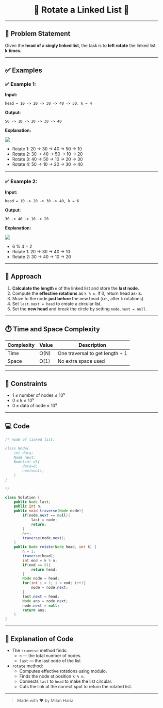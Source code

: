<h1 align="center">🔄 Rotate a Linked List 🔄</h1>

---

## 📝 Problem Statement

Given the **head of a singly linked list**, the task is to **left rotate** the linked list **k times**.

---

## ✅ Examples

### ✅ Example 1:

**Input:**  
```
head = 10 -> 20 -> 30 -> 40 -> 50, k = 4
```

**Output:**  
```
50 -> 10 -> 20 -> 30 -> 40
```

**Explanation:**  

<img src="https://media.geeksforgeeks.org/img-practice/prod/addEditProblem/885669/Web/Other/blobid0_1737098802.webp"> </img>

- Rotate 1: 20 → 30 → 40 → 50 → 10  
- Rotate 2: 30 → 40 → 50 → 10 → 20  
- Rotate 3: 40 → 50 → 10 → 20 → 30  
- Rotate 4: 50 → 10 → 20 → 30 → 40 

---

### ✅ Example 2:

**Input:**  
```
head = 10 -> 20 -> 30 -> 40, k = 6
```

**Output:**  
```
30 -> 40 -> 10 -> 20
```

**Explanation:**  

<img src="https://media.geeksforgeeks.org/img-practice/prod/addEditProblem/885669/Web/Other/blobid3_1737099041.webp"> </img>

- 6 % 4 = 2  
- Rotate 1: 20 → 30 → 40 → 10  
- Rotate 2: 30 → 40 → 10 → 20  

---

## 🧠 Approach

1. **Calculate the length** `n` of the linked list and store the **last node**.
2. Compute the **effective rotations** as `k % n`. If 0, return head as-is.
3. Move to the node **just before** the new head (i.e., after `k` rotations).
4. Set `last.next = head` to create a circular list.
5. Set the **new head** and break the circle by setting `node.next = null`.

---

## ⏱️ Time and Space Complexity

| Complexity | Value     | Description                       |
|------------|-----------|-----------------------------------|
| Time       | O(N)      | One traversal to get length + 1   |
| Space      | O(1)      | No extra space used               |

---

## 🎯 Constraints

- 1 ≤ number of nodes ≤ 10⁵  
- 0 ≤ k ≤ 10⁹  
- 0 ≤ data of node ≤ 10⁹  

---

## 💻 Code

```java
/* node of linked list:

class Node{
    int data;
    Node next;
    Node(int d){
        data=d;
        next=null;
    }
}

*/

class Solution {
    public Node last;
    public int n;
    public void traverse(Node node){
        if(node.next == null){
            last = node;
            return;
        }
        n++;
        traverse(node.next);
    }
    public Node rotate(Node head, int k) {
        n = 1;
        traverse(head);
        int end = k % n;
        if(end == 0){
            return head;
        }
        Node node = head;
        for(int i = 1; i < end; i++){
            node = node.next;
        }
        last.next = head;
        Node ans = node.next;
        node.next = null;
        return ans;
    }
}
```

---

## 📝 Explanation of Code

- The `traverse` method finds:
  - `n` — the total number of nodes.
  - `last` — the last node of the list.
- `rotate` method:
  - Computes effective rotations using modulo.
  - Finds the node at position `k % n`.
  - Connects `last` to `head` to make the list circular.
  - Cuts the link at the correct spot to return the rotated list.

---

> Made with ❤️ by Milan Haria
